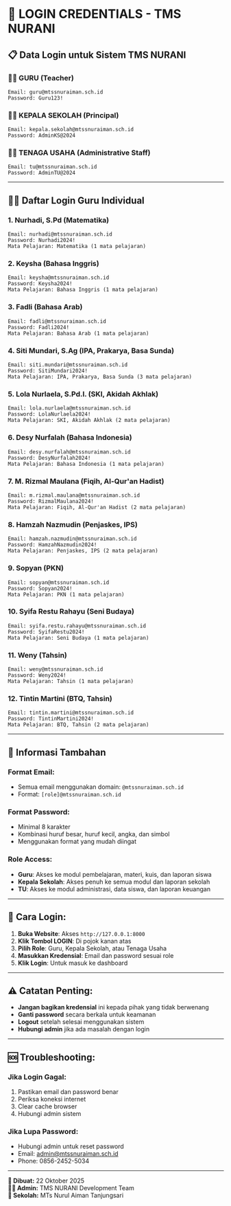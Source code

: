 # 🔐 LOGIN CREDENTIALS - TMS NURANI

## 📋 **Data Login untuk Sistem TMS NURANI**

### 👨‍🏫 **GURU (Teacher)**
```
Email: guru@mtssnuraiman.sch.id
Password: Guru123!
```

### 👨‍💼 **KEPALA SEKOLAH (Principal)**
```
Email: kepala.sekolah@mtssnuraiman.sch.id
Password: AdminKS@2024
```

### 👩‍💼 **TENAGA USAHA (Administrative Staff)**
```
Email: tu@mtssnuraiman.sch.id
Password: AdminTU@2024
```

---

## 👨‍🏫 **Daftar Login Guru Individual**

### **1. Nurhadi, S.Pd (Matematika)**
```
Email: nurhadi@mtssnuraiman.sch.id
Password: Nurhadi2024!
Mata Pelajaran: Matematika (1 mata pelajaran)
```

### **2. Keysha (Bahasa Inggris)**
```
Email: keysha@mtssnuraiman.sch.id
Password: Keysha2024!
Mata Pelajaran: Bahasa Inggris (1 mata pelajaran)
```

### **3. Fadli (Bahasa Arab)**
```
Email: fadli@mtssnuraiman.sch.id
Password: Fadli2024!
Mata Pelajaran: Bahasa Arab (1 mata pelajaran)
```

### **4. Siti Mundari, S.Ag (IPA, Prakarya, Basa Sunda)**
```
Email: siti.mundari@mtssnuraiman.sch.id
Password: SitiMundari2024!
Mata Pelajaran: IPA, Prakarya, Basa Sunda (3 mata pelajaran)
```

### **5. Lola Nurlaela, S.Pd.I. (SKI, Akidah Akhlak)**
```
Email: lola.nurlaela@mtssnuraiman.sch.id
Password: LolaNurlaela2024!
Mata Pelajaran: SKI, Akidah Akhlak (2 mata pelajaran)
```

### **6. Desy Nurfalah (Bahasa Indonesia)**
```
Email: desy.nurfalah@mtssnuraiman.sch.id
Password: DesyNurfalah2024!
Mata Pelajaran: Bahasa Indonesia (1 mata pelajaran)
```

### **7. M. Rizmal Maulana (Fiqih, Al-Qur'an Hadist)**
```
Email: m.rizmal.maulana@mtssnuraiman.sch.id
Password: RizmalMaulana2024!
Mata Pelajaran: Fiqih, Al-Qur'an Hadist (2 mata pelajaran)
```

### **8. Hamzah Nazmudin (Penjaskes, IPS)**
```
Email: hamzah.nazmudin@mtssnuraiman.sch.id
Password: HamzahNazmudin2024!
Mata Pelajaran: Penjaskes, IPS (2 mata pelajaran)
```

### **9. Sopyan (PKN)**
```
Email: sopyan@mtssnuraiman.sch.id
Password: Sopyan2024!
Mata Pelajaran: PKN (1 mata pelajaran)
```

### **10. Syifa Restu Rahayu (Seni Budaya)**
```
Email: syifa.restu.rahayu@mtssnuraiman.sch.id
Password: SyifaRestu2024!
Mata Pelajaran: Seni Budaya (1 mata pelajaran)
```

### **11. Weny (Tahsin)**
```
Email: weny@mtssnuraiman.sch.id
Password: Weny2024!
Mata Pelajaran: Tahsin (1 mata pelajaran)
```

### **12. Tintin Martini (BTQ, Tahsin)**
```
Email: tintin.martini@mtssnuraiman.sch.id
Password: TintinMartini2024!
Mata Pelajaran: BTQ, Tahsin (2 mata pelajaran)
```

---

## 🔑 **Informasi Tambahan**

### **Format Email:**
- Semua email menggunakan domain: `@mtssnuraiman.sch.id`
- Format: `[role]@mtssnuraiman.sch.id`

### **Format Password:**
- Minimal 8 karakter
- Kombinasi huruf besar, huruf kecil, angka, dan simbol
- Menggunakan format yang mudah diingat

### **Role Access:**
- **Guru**: Akses ke modul pembelajaran, materi, kuis, dan laporan siswa
- **Kepala Sekolah**: Akses penuh ke semua modul dan laporan sekolah
- **TU**: Akses ke modul administrasi, data siswa, dan laporan keuangan

---

## 📝 **Cara Login:**

1. **Buka Website**: Akses `http://127.0.0.1:8000`
2. **Klik Tombol LOGIN**: Di pojok kanan atas
3. **Pilih Role**: Guru, Kepala Sekolah, atau Tenaga Usaha
4. **Masukkan Kredensial**: Email dan password sesuai role
5. **Klik Login**: Untuk masuk ke dashboard

---

## ⚠️ **Catatan Penting:**

- **Jangan bagikan kredensial** ini kepada pihak yang tidak berwenang
- **Ganti password** secara berkala untuk keamanan
- **Logout** setelah selesai menggunakan sistem
- **Hubungi admin** jika ada masalah dengan login

---

## 🆘 **Troubleshooting:**

### **Jika Login Gagal:**
1. Pastikan email dan password benar
2. Periksa koneksi internet
3. Clear cache browser
4. Hubungi admin sistem

### **Jika Lupa Password:**
- Hubungi admin untuk reset password
- Email: admin@mtssnuraiman.sch.id
- Phone: 0856-2452-5034

---

**📅 Dibuat:** 22 Oktober 2025  
**👨‍💻 Admin:** TMS NURANI Development Team  
**🏫 Sekolah:** MTs Nurul Aiman Tanjungsari